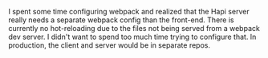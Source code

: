 I spent some time configuring webpack and realized that the Hapi server really needs a separate webpack config than the front-end.
There is currently no hot-reloading due to the files not being served from a webpack dev server.
I didn't want to spend too much time trying to configure that. In production, the client and server would be in separate repos.